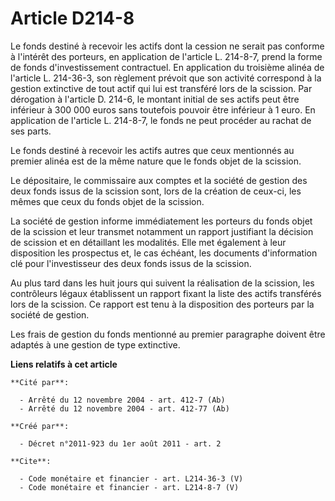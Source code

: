 # Article D214-8

Le fonds destiné à recevoir les actifs dont la cession ne serait pas conforme à l'intérêt des porteurs, en application de
l'article L. 214-8-7, prend la forme de fonds d'investissement contractuel. En application du troisième alinéa de l'article
L. 214-36-3, son règlement prévoit que son activité correspond à la gestion extinctive de tout actif qui lui est transféré
lors de la scission. Par dérogation à l'article D. 214-6, le montant initial de ses actifs peut être inférieur à 300 000
euros sans toutefois pouvoir être inférieur à 1 euro. En application de l'article L. 214-8-7, le fonds ne peut procéder au
rachat de ses parts. 

Le fonds destiné à recevoir les actifs autres que ceux mentionnés au premier alinéa est de la même nature que le fonds objet
de la scission. 

Le dépositaire, le commissaire aux comptes et la société de gestion des deux fonds issus de la scission sont, lors de la
création de ceux-ci, les mêmes que ceux du fonds objet de la scission. 

La société de gestion informe immédiatement les porteurs du fonds objet de la scission et leur transmet notamment un rapport
justifiant la décision de scission et en détaillant les modalités. Elle met également à leur disposition les prospectus et,
le cas échéant, les documents d'information clé pour l'investisseur des deux fonds issus de la scission. 

Au plus tard dans les huit jours qui suivent la réalisation de la scission, les contrôleurs légaux établissent un rapport
fixant la liste des actifs transférés lors de la scission. Ce rapport est tenu à la disposition des porteurs par la société
de gestion. 

Les frais de gestion du fonds mentionné au premier paragraphe doivent être adaptés à une gestion de type extinctive.

**Liens relatifs à cet article**

	**Cité par**:

	  - Arrêté du 12 novembre 2004 - art. 412-7 (Ab)
	  - Arrêté du 12 novembre 2004 - art. 412-77 (Ab)

	**Créé par**:

	  - Décret n°2011-923 du 1er août 2011 - art. 2

	**Cite**:

	  - Code monétaire et financier - art. L214-36-3 (V)
	  - Code monétaire et financier - art. L214-8-7 (V)
